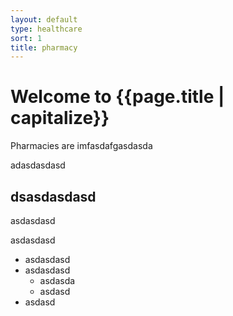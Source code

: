 ```yaml
---
layout: default
type: healthcare
sort: 1
title: pharmacy
---
```

# Welcome to {{page.title | capitalize}}

Pharmacies are imfasdafgasdasda

adasdasdasd

## dsasdasdasd

asdasdasd

asdasdasd

- asdasdasd
- asdasdasd
    - asdasda
    - asdasd
- asdasd
